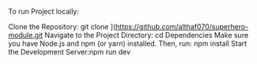 To run Project locally:

Clone the Repository: git clone ](https://github.com/althaf070/superhero-module.git 
Navigate to the Project Directory: cd <directory>
Dependencies Make sure you have Node.js and npm (or yarn) installed. Then, run:
npm install 
Start the Development Server:npm run dev
